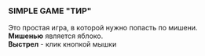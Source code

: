### SIMPLE GAME "ТИР"
Это простая игра, в которой нужно попасть по мишени.<br/>
**Мишенью** является яблоко. <br/>**Выстрел** - клик кнопкой мышки 

